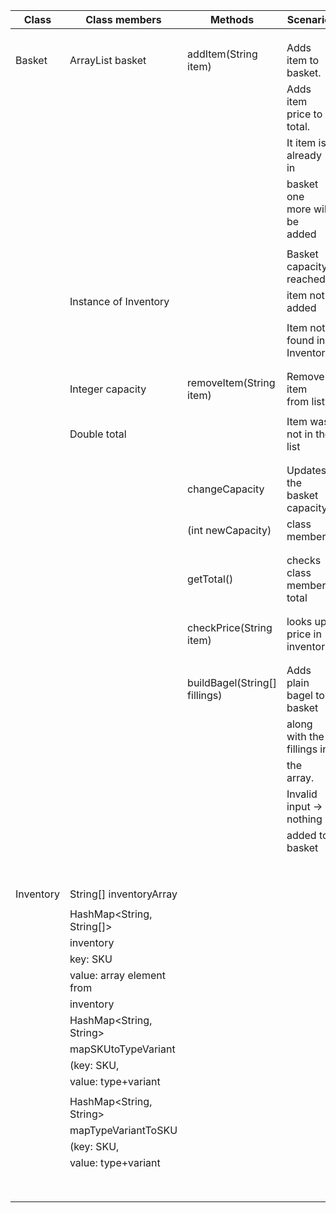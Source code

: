 


| Class     | Class members             | Methods                       | Scenario                      | Output   |
|-----------|---------------------------|-------------------------------|-------------------------------|----------|
|           |                           |                               |                               |          |
|           |                           |                               |                               |          |
|           |                           |                               |                               |          |
| Basket    | ArrayList<String> basket  | addItem(String item)          | Adds item to basket.          | true     |
|           |                           |                               | Adds item price to total.     |          |
|           |                           |                               | It item is already in         | true     |
|           |                           |                               | basket one more will be added |          |
|           |                           |                               |                               |          |
|           |                           |                               | Basket capacity reached,      | false    |
|           | Instance of Inventory     |                               | item not added                |          |
|           |                           |                               |                               |          |
|           |                           |                               | Item not found in Inventory   | false    |
|           |                           |                               |                               |          |
|           |                           |                               |                               |          |
|           | Integer capacity          | removeItem(String item)       | Remove item from list         | true     |
|           |                           |                               |                               |          |
|           | Double  total             |                               | Item was not in the list      | false    |
|           |                           |                               |                               |          |
|           |                           |                               |                               |          |
|           |                           | changeCapacity                | Updates the basket capacity   | capacity |
|           |                           | (int newCapacity)             | class member                  |          |
|           |                           |                               |                               |          |
|           |                           |                               |                               |          |
|           |                           | getTotal()                    | checks class member total     | total    |
|           |                           |                               |                               |          |
|           |                           |                               |                               |          |
|           |                           | checkPrice(String item)       | looks up price in inventory   | price    |
|           |                           |                               |                               |          |
|           |                           |                               |                               |          |
|           |                           | buildBagel(String[] fillings) | Adds plain bagel to basket    | true     |
|           |                           |                               | along with the fillings in    |          |
|           |                           |                               | the array.                    |          |
|           |                           |                               | Invalid input -> nothing      | false    |
|           |                           |                               | added to basket               |          |
|           |                           |                               |                               |          |
|           |                           |                               |                               |          |
|           |                           |                               |                               |          |
|           |                           |                               |                               |          |
|           |                           |                               |                               |          |
|           |                           |                               |                               |          |
|           |                           |                               |                               |          |
|           |                           |                               |                               |          |
| Inventory | String[] inventoryArray    |                               |                               |          |
|           |                           |                               |                               |          |
|           | HashMap<String, String[]> |                               |                               |          |
|           | inventory                 |                               |                               |          |
|           | key: SKU                  |                               |                               |          |
|           | value: array element from |                               |                               |          |
|           | inventory                 |                               |                               |          |
|           | HashMap<String, String>   |                               |                               |          |
|           | mapSKUtoTypeVariant       |                               |                               |          |
|           | (key: SKU,                |                               |                               |          |
|           | value: type+variant       |                               |                               |          |
|           |                           |                               |                               |          |
|           | HashMap<String, String>   |                               |                               |          |
|           | mapTypeVariantToSKU       |                               |                               |          |
|           | (key: SKU,                |                               |                               |          |
|           | value: type+variant       |                               |                               |          |
|           |                           |                               |                               |          |
|           |                           |                               |                               |          |
|           |                           |                               |                               |          |
|           |                           |                               |                               |          |
|           |                           |                               |                               |          |
|           |                           |                               |                               |          |
|           |                           |                               |                               |          |
|           |                           |                               |                               |          |




